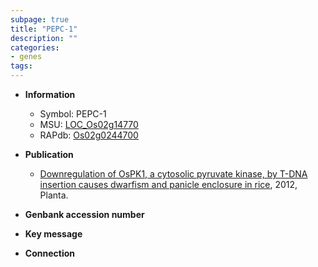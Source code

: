 ```yaml
---
subpage: true
title: "PEPC-1"
description: ""
categories:
- genes
tags: 
---
```


* **Information**  
    + Symbol: PEPC-1  
    + MSU: [LOC_Os02g14770](http://rice.plantbiology.msu.edu/cgi-bin/ORF_infopage.cgi?orf=LOC_Os02g14770)  
    + RAPdb: [Os02g0244700](http://rapdb.dna.affrc.go.jp/viewer/gbrowse_details/irgsp1?name=Os02g0244700)  

* **Publication**  
    + [Downregulation of OsPK1, a cytosolic pyruvate kinase, by T-DNA insertion causes dwarfism and panicle enclosure in rice](http://www.ncbi.nlm.nih.gov/pubmed?term=Downregulation+of+OsPK1,+a+cytosolic+pyruvate+kinase,+by+T-DNA+insertion+causes+dwarfism+and+panicle+enclosure+in+rice%5BTitle%5D), 2012, Planta.

* **Genbank accession number**  

* **Key message**  

* **Connection**  



